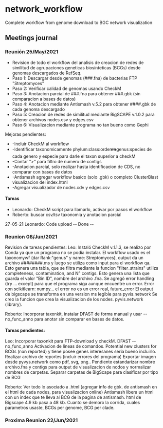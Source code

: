 # network_workflow
Complete workflow from genome download to BGC network visualization
## Meetings journal
### Reunión 25/May/2021

* Revision de todo el workflow del analisis de creacion de redes de similitud de agrupaciones geneticas biosinteticas (BCGs) desde genomas descargados de RefSeq.
*  Paso 1: Descargar desde genomas (###.fna) de bacterias FTP "Streptomyces"
*  Paso 2: Verificar calidad de genomas usando CheckM
*  Paso 3: Anotacion parcial de ###.fna para obtener ###.gbk (sin comparacion a bases de datos)
*  Paso 4: Anotacion mediante Antismash v.5.2 para obtener ####.gbk de cada genoma descargado
*  Paso 5: Creacion de redes de similitud mediante BigSCAPE v.1.0.2 para obtener archivos nodes.csv y edges.csv
*  Paso 6: Visualizacion mediante programa no tan bueno como Gephi

Mejoras pendientes:
* -Incluir CheckM al workflow
* -Identificar taxonomicamente phylum:class:order:family:genus:species de cada genero y especie para darle el taxon superior a checkM
* -Contar ">" para filtro de numero de contigs
* -Anotacion parcial, solo realizar hasta identificacion de CDS, no comparar con bases de datos
* -Antismash agregar workflow basico (solo .gbk) o completo ClusterBlast visualizacion del index.html
* -Agregar visualizador de nodes.cdv y edges.csv

#### Tareas
* Leonardo:  CheckM script para llamarlo, activar por pasos el workflow
* Roberto: buscar csv/tsv taxonomia y anotacion parcial


27-05-21
Leonardo: Code upload -- Done --

### Reunion 08/Jun/2021
Revision de tareas pendientes:
Leo: Instaló CheckM v.1.1.3, se realizo por Conda ya que un programa no se podia instalar. El workflow usado es el taxonomywf (dar Rank:"genus" y name: Streptomyces), output da un archivo ########.ms y luego se utiliza como input para el workflow qa. Esto genera una tabla, que se filtra mediante la funcion "filter_strains" utiliza completeness, contamination, and N° contigs. Esto genera una lista que guarda el valor "Bin ID", nombre del archivo .fna.
Se agregó error handling (try ... except) para que el programa siga aunque encuentre un error.
Error con scikitlearn: numpy... el error no es un error real, future_error
El output de bigscape se transforma en una version ms legible para pyvis.network 
Se creo la funcion que crea la visualizacion de los nodes. pyvis.network (library).

Roberto: Incorporar taxonkit, instalar DFAST de forma manual y usar --no_func_anno para anotar sin comparar en bases de datos. 


#### Tareas pendientes: 
Leo: Incorporar taxonkit para FTP-download y checkM. DFAST  --no_func_anno
Activacion de lineas de comandos.
Potential new clusters for BCGs (non reported) y tiene posee genes interesanes seria bueno incluirlo.
Realizar archivo de reportes (incluir errores del programa)
Exportar imagen desde pyvys.network como pdf, svg, png..
Pendiente estandarizar nombre archivo.fna y contigs para output de visualizacion de nodos y normalizar nombres de carpetas.
Separar carpetas de BigScape para clasificar por tipo de BCG

Roberto: Ver todo lo asociado a .html (agregar info de gbk. de antismash en el html de cada nodes, para visualizacion online)
Antismash libera un html con un index que te lleva al BCG de la pagina de antismash. html de Bigscape 4.9 kb pasa a 48 kb.
Cuanto se demoro la corrida, cuales parametros usaste, BCGs per genome, BCG per clade. 

### Proxima Reunion 22/Jun/2021

